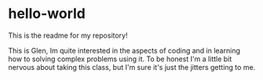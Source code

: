 # hello-world
This is the readme for my repository!

This is Glen, Im quite interested in the aspects of coding and in learning how to solving complex problems using it.
To be honest I'm a little bit nervous about taking this class, but I'm sure it's just the jitters getting to me.
